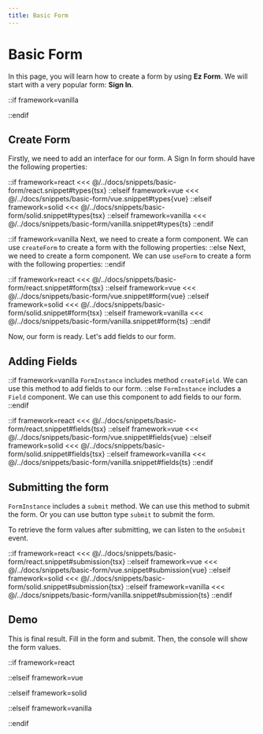 ```yaml
---
title: Basic Form
---
```


# Basic Form

In this page, you will learn how to create a form by using **Ez Form**. We will start with a very popular form: **Sign In**.

::if framework=vanilla
<!--@include: @/../docs/framework/vanilla/guide/basic-form.prepare.md-->
::endif

## Create Form

Firstly, we need to add an interface for our form. A Sign In form should have the following properties:

::if framework=react
<<< @/../docs/snippets/basic-form/react.snippet#types{tsx}
::elseif framework=vue
<<< @/../docs/snippets/basic-form/vue.snippet#types{vue}
::elseif framework=solid
<<< @/../docs/snippets/basic-form/solid.snippet#types{tsx}
::elseif framework=vanilla
<<< @/../docs/snippets/basic-form/vanilla.snippet#types{ts}
::endif

::if framework=vanilla
Next, we need to create a form component. We can use `createForm` to create a form with the following properties:
::else
Next, we need to create a form component. We can use `useForm` to create a form with the following properties:
::endif

::if framework=react
<<< @/../docs/snippets/basic-form/react.snippet#form{tsx}
::elseif framework=vue
<<< @/../docs/snippets/basic-form/vue.snippet#form{vue}
::elseif framework=solid
<<< @/../docs/snippets/basic-form/solid.snippet#form{tsx}
::elseif framework=vanilla
<<< @/../docs/snippets/basic-form/vanilla.snippet#form{ts}
::endif

Now, our form is ready. Let's add fields to our form.

## Adding Fields

::if framework=vanilla
`FormInstance` includes method `createField`. We can use this method to add fields to our form.
::else
`FormInstance` includes a `Field` component. We can use this component to add fields to our form.
::endif


::if framework=react
<<< @/../docs/snippets/basic-form/react.snippet#fields{tsx}
::elseif framework=vue
<<< @/../docs/snippets/basic-form/vue.snippet#fields{vue}
::elseif framework=solid
<<< @/../docs/snippets/basic-form/solid.snippet#fields{tsx}
::elseif framework=vanilla
<<< @/../docs/snippets/basic-form/vanilla.snippet#fields{ts}
::endif

## Submitting the form

`FormInstance` includes a `submit` method. We can use this method to submit the form. Or you can use button type `submit` to submit the form.

To retrieve the form values after submitting, we can listen to the `onSubmit` event.

::if framework=react
<<< @/../docs/snippets/basic-form/react.snippet#submission{tsx}
::elseif framework=vue
<<< @/../docs/snippets/basic-form/vue.snippet#submission{vue}
::elseif framework=solid
<<< @/../docs/snippets/basic-form/solid.snippet#submission{tsx}
::elseif framework=vanilla
<<< @/../docs/snippets/basic-form/vanilla.snippet#submission{ts}
::endif

## Demo

This is final result. Fill in the form and submit. Then, the console will show the form values.

::if framework=react
<!--@include: @/../docs/framework/react/guide/basic-form.demo.md-->
::elseif framework=vue
<!--@include: @/../docs/framework/vue/guide/basic-form.demo.md-->
::elseif framework=solid
<!--@include: @/../docs/framework/solid/guide/basic-form.demo.md-->
::elseif framework=vanilla
<!--@include: @/../docs/framework/vanilla/guide/basic-form.demo.md-->
::endif